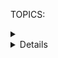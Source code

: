 TOPICS: <details>
        <summary>
        <details> open attribute

# HTML 细节补充元素 `<details>` 和 `<summary>`

**HTML 细节补充元素** (**`<details>`**) 创建一个*可展开折叠的挂件*(*widget*)，当挂件切换到*打开*状态时可显示隐藏的补充细节。

**HTML 摘要元素**（**`<summary>`**）指定 *`<details>`* 元素内容的**摘要**，**标题**，**标签**或**图例**。

## `<details>` 技术摘要

|  |  |
| :-- | :-- |
| **内容分类** | *流式内容*，*章节根内容*，*交互内容*，*可触知内容*。 |
| **允许的内容** | 一个 *`<summary>`* 元素，后跟*流式内容*。 |
| **标签省略** | 不允许，开始标签和结束标签都是必需的. |
| **允许的父元素** | 任何接受*流式内容*的元素. |
| **允许的 ARIA 角色** | 没有 |
| **DOM 接口** | **`HTMLDetailsElement`** |

## `<summary>` 技术摘要

|  |  |
| :-- | :-- |
| **允许的内容** | *短语内容* 或 *标题内容的一个标题元素* |
| **标签省略** | 不允许，开始标签*和结束标签都是必需的. |
| **允许的父元素** | *`<details>`* 元素。 |
| **允许的 ARIA 角色** | `button` |
| **DOM 接口** | **`HTMLElement`** |

## `<details>` 属性

此元素包括[全局属性](/zh-hans/webfrontend/HTML_Global_Attributes).

| 属性 | 描述 |
| :-- | :-- |
| **`open`** | 这个*布尔*属性指示详细信息是否**可见**。默认值为 *`false`*，表示细节不可见。|

## 使用须知

`<details>` 挂件通常使用*小三角形*显示在屏幕上，*旋转*以指示打开/关闭状态，旁边还有一个标签。如果存在 *`<summary>`*，则将其内容用作显示框的标签。如不存在，则浏览器将使用默认字符串（通常为“Details”）作为显示框的标签。

`<summary>` 元素只能用作 `<details>` 元素的第一个子元素。
单击 `<summary>` 元素可切换挂件的状态：*打开*和*关闭*。

## 示例：不带摘要

这个例子显示了一个 `<details>` 元素，没有提供摘要。

```html
<details>
  <p>Requires a computer running an operating system. The computer
  must have some memory and ideally some kind of long-term storage.
  An input device as well as some form of output device is
  recommended.</p>
</details>
```

在这种情况下，浏览器将使用默认的摘要字符串（通常为“详细信息”）。

## 示例：提供摘要

此示例通过使用 `<details>` 内的 *`<summary>`* 元素为上述示例**添加摘要**，如下所示：

```html
<details>
  <summary>System Requirements</summary>
  <p>Requires a computer running an operating system. The computer
  must have some memory and ideally some kind of long-term storage.
  An input device as well as some form of output device is
  recommended.</p>
</details>
```

## 示例：创建一个打开的控件

要在默认打开状态下显示 `<details>` 控件，请添加布尔值 **`open`** 属性：

```html
<details open>
  <summary>System Requirements</summary>
  <p>Requires a computer running an operating system. The computer
  must have some memory and ideally some kind of long-term storage.
  An input device as well as some form of output device is
  recommended.</p>
</details>
```

## CSS 样式

您可以使用 [[CSS]] 来设置这个控件的样式，还可以通过设置/删除 `<details>` 元素中的 *`open`* 属性来以编程方式打开和关闭控件。

!!! warn ""
    注意：不幸的是，目前没有内置的方法可以在打开和关闭之间的过渡设置动画。

完全符合标准的 CSS **`display:list-item`** 将自动应用于 *`<summary>`* 元素，该图标通常是三角形。您可以使用它来进一步自定义外观。
您也可以将样式更改为 **`display:block`** 以删除图标三角形。

以下是一个**自定义可展开折叠控件**的示例。

```html
<details>
  <summary>System Requirements</summary>
  <p>Requires a computer running an operating system. The computer
  must have some memory and ideally some kind of long-term storage.
  An input device as well as some form of output device is
  recommended.</p>
</details>
```

三角形本身可以自定义，尽管并没有得到广泛支持。由于该元素是实验性实现下标准化的，因此浏览器如何支持此自定义项有所不同，因此我们不得不暂时使用多种方法。

`<summary>` 元素支持 **`list-style`** 的简写属性及其长写属性，比如 *`list-style-type`* 将显示三角形更改为任何形状（通常一起使用*`list-style-image`*）。
例如，我们可以通过设置 *`list-style:none`* 来删除控件图标。

Chrome 尚不支持此功能，因此我们还需要使用其非标准的 **`::-webkit-details-marker`** 伪元素来自定义。

```css
details {
  font: 16px "Open Sans", "Arial", sans-serif;
  width: 620px;
}

details > summary {
  padding: 2px 6px;
  width: 15em;
  background-color: #ddd;
  border: none;
  box-shadow: 3px 3px 4px black;
  list-style: none;
}

details > summary::-webkit-details-marker {
  display: none;
}

details > p {
  border-radius: 0 0 10px 10px;
  background-color: #ddd;
  padding: 2px 6px;
  margin: 0;
  box-shadow: 3px 3px 4px black;
}
```

该CSS的外观类似于选项卡界面，在该界面中，激活选项卡将展开并打开它以显示其内容。

## `toggle` 事件

除了 HTML 元素支持的常见事件外，`<details>` 元素还支持 **`toggle`** 事件，只要挂件的状态在*打开*和*关闭*之间发生变化就会触发。如果状态在浏览器可以触发事件之前多次更改，事件会合并在一起只发送一个。

您可以侦听 `toggle` 事件以检测挂件何时更改状态：

```javascript
details.addEventListener("toggle", event => {
  if (details.open) {
    /* the element was toggled open */
  } else {
    /* the element was toggled closed */
  }
});
```
